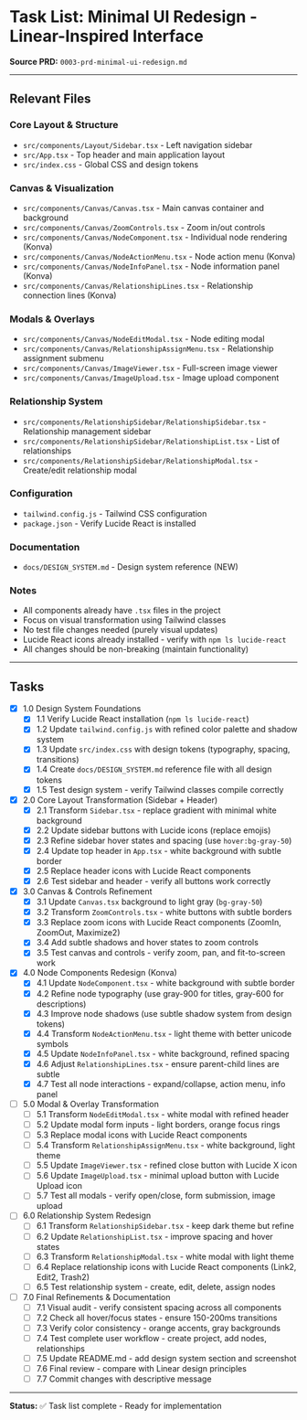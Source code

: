 # Task List: Minimal UI Redesign - Linear-Inspired Interface

**Source PRD:** `0003-prd-minimal-ui-redesign.md`

---

## Relevant Files

### Core Layout & Structure
- `src/components/Layout/Sidebar.tsx` - Left navigation sidebar
- `src/App.tsx` - Top header and main application layout
- `src/index.css` - Global CSS and design tokens

### Canvas & Visualization
- `src/components/Canvas/Canvas.tsx` - Main canvas container and background
- `src/components/Canvas/ZoomControls.tsx` - Zoom in/out controls
- `src/components/Canvas/NodeComponent.tsx` - Individual node rendering (Konva)
- `src/components/Canvas/NodeActionMenu.tsx` - Node action menu (Konva)
- `src/components/Canvas/NodeInfoPanel.tsx` - Node information panel (Konva)
- `src/components/Canvas/RelationshipLines.tsx` - Relationship connection lines (Konva)

### Modals & Overlays
- `src/components/Canvas/NodeEditModal.tsx` - Node editing modal
- `src/components/Canvas/RelationshipAssignMenu.tsx` - Relationship assignment submenu
- `src/components/Canvas/ImageViewer.tsx` - Full-screen image viewer
- `src/components/Canvas/ImageUpload.tsx` - Image upload component

### Relationship System
- `src/components/RelationshipSidebar/RelationshipSidebar.tsx` - Relationship management sidebar
- `src/components/RelationshipSidebar/RelationshipList.tsx` - List of relationships
- `src/components/RelationshipSidebar/RelationshipModal.tsx` - Create/edit relationship modal

### Configuration
- `tailwind.config.js` - Tailwind CSS configuration
- `package.json` - Verify Lucide React is installed

### Documentation
- `docs/DESIGN_SYSTEM.md` - Design system reference (NEW)

### Notes
- All components already have `.tsx` files in the project
- Focus on visual transformation using Tailwind classes
- No test file changes needed (purely visual updates)
- Lucide React icons already installed - verify with `npm ls lucide-react`
- All changes should be non-breaking (maintain functionality)

---

## Tasks

- [x] 1.0 Design System Foundations
  - [x] 1.1 Verify Lucide React installation (`npm ls lucide-react`)
  - [x] 1.2 Update `tailwind.config.js` with refined color palette and shadow system
  - [x] 1.3 Update `src/index.css` with design tokens (typography, spacing, transitions)
  - [x] 1.4 Create `docs/DESIGN_SYSTEM.md` reference file with all design tokens
  - [x] 1.5 Test design system - verify Tailwind classes compile correctly

- [x] 2.0 Core Layout Transformation (Sidebar + Header)
  - [x] 2.1 Transform `Sidebar.tsx` - replace gradient with minimal white background
  - [x] 2.2 Update sidebar buttons with Lucide icons (replace emojis)
  - [x] 2.3 Refine sidebar hover states and spacing (use `hover:bg-gray-50`)
  - [x] 2.4 Update top header in `App.tsx` - white background with subtle border
  - [x] 2.5 Replace header icons with Lucide React components
  - [x] 2.6 Test sidebar and header - verify all buttons work correctly

- [x] 3.0 Canvas & Controls Refinement
  - [x] 3.1 Update `Canvas.tsx` background to light gray (`bg-gray-50`)
  - [x] 3.2 Transform `ZoomControls.tsx` - white buttons with subtle borders
  - [x] 3.3 Replace zoom icons with Lucide React components (ZoomIn, ZoomOut, Maximize2)
  - [x] 3.4 Add subtle shadows and hover states to zoom controls
  - [x] 3.5 Test canvas and controls - verify zoom, pan, and fit-to-screen work

- [x] 4.0 Node Components Redesign (Konva)
  - [x] 4.1 Update `NodeComponent.tsx` - white background with subtle border
  - [x] 4.2 Refine node typography (use gray-900 for titles, gray-600 for descriptions)
  - [x] 4.3 Improve node shadows (use subtle shadow system from design tokens)
  - [x] 4.4 Transform `NodeActionMenu.tsx` - light theme with better unicode symbols
  - [x] 4.5 Update `NodeInfoPanel.tsx` - white background, refined spacing
  - [x] 4.6 Adjust `RelationshipLines.tsx` - ensure parent-child lines are subtle
  - [x] 4.7 Test all node interactions - expand/collapse, action menu, info panel

- [ ] 5.0 Modal & Overlay Transformation
  - [ ] 5.1 Transform `NodeEditModal.tsx` - white modal with refined header
  - [ ] 5.2 Update modal form inputs - light borders, orange focus rings
  - [ ] 5.3 Replace modal icons with Lucide React components
  - [ ] 5.4 Transform `RelationshipAssignMenu.tsx` - white background, light theme
  - [ ] 5.5 Update `ImageViewer.tsx` - refined close button with Lucide X icon
  - [ ] 5.6 Update `ImageUpload.tsx` - minimal upload button with Lucide Upload icon
  - [ ] 5.7 Test all modals - verify open/close, form submission, image upload

- [ ] 6.0 Relationship System Redesign
  - [ ] 6.1 Transform `RelationshipSidebar.tsx` - keep dark theme but refine
  - [ ] 6.2 Update `RelationshipList.tsx` - improve spacing and hover states
  - [ ] 6.3 Transform `RelationshipModal.tsx` - white modal with light theme
  - [ ] 6.4 Replace relationship icons with Lucide React components (Link2, Edit2, Trash2)
  - [ ] 6.5 Test relationship system - create, edit, delete, assign nodes

- [ ] 7.0 Final Refinements & Documentation
  - [ ] 7.1 Visual audit - verify consistent spacing across all components
  - [ ] 7.2 Check all hover/focus states - ensure 150-200ms transitions
  - [ ] 7.3 Verify color consistency - orange accents, gray backgrounds
  - [ ] 7.4 Test complete user workflow - create project, add nodes, relationships
  - [ ] 7.5 Update README.md - add design system section and screenshot
  - [ ] 7.6 Final review - compare with Linear design principles
  - [ ] 7.7 Commit changes with descriptive message

---

**Status:** ✅ Task list complete - Ready for implementation
